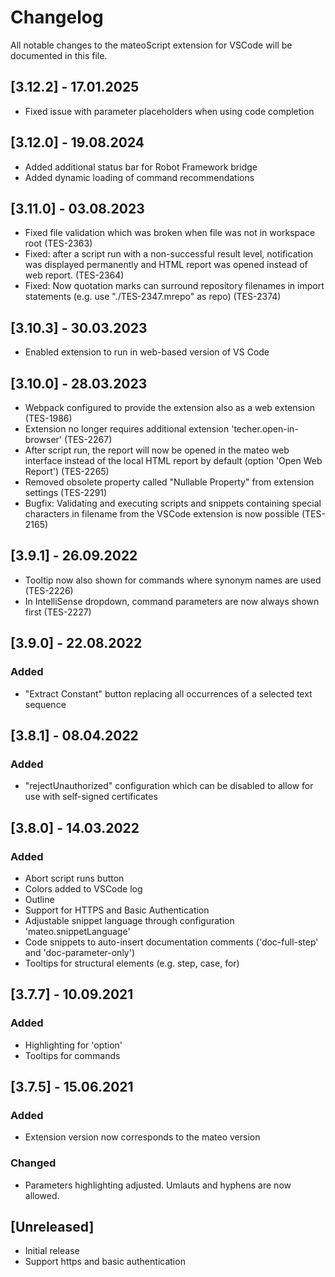 # Changelog

All notable changes to the mateoScript extension for VSCode will be documented in this file.

## [3.12.2] - 17.01.2025

- Fixed issue with parameter placeholders when using code completion

## [3.12.0] - 19.08.2024

- Added additional status bar for Robot Framework bridge
- Added dynamic loading of command recommendations

## [3.11.0] - 03.08.2023

- Fixed file validation which was broken when file was not in workspace root (TES-2363)
- Fixed: after a script run with a non-successful result level, notification was displayed permanently and HTML report was opened instead of web report.  (TES-2364)
- Fixed: Now quotation marks can surround repository filenames in import statements (e.g. use "./TES-2347.mrepo" as repo) (TES-2374)

## [3.10.3] - 30.03.2023

- Enabled extension to run in web-based version of VS Code

## [3.10.0] - 28.03.2023

- Webpack configured to provide the extension also as a web extension (TES-1986)
- Extension no longer requires additional extension 'techer.open-in-browser' (TES-2267)
- After script run, the report will now be opened in the mateo web interface instead of the local HTML report by default (option 'Open Web Report') (TES-2265)
- Removed obsolete property called "Nullable Property" from extension settings (TES-2291)
- Bugfix: Validating and executing scripts and snippets containing special characters in filename from the VSCode extension is now possible (TES-2165)

## [3.9.1] - 26.09.2022

- Tooltip now also shown for commands where synonym names are used (TES-2226)
- In IntelliSense dropdown, command parameters are now always shown first (TES-2227)

## [3.9.0] - 22.08.2022

### Added

- "Extract Constant" button replacing all occurrences of a selected text sequence

## [3.8.1] - 08.04.2022

### Added

- "rejectUnauthorized" configuration which can be disabled to allow for use with self-signed certificates

## [3.8.0] - 14.03.2022

### Added

- Abort script runs button
- Colors added to VSCode log
- Outline
- Support for HTTPS and Basic Authentication
- Adjustable snippet language through configuration 'mateo.snippetLanguage'
- Code snippets to auto-insert documentation comments ('doc-full-step' and 'doc-parameter-only')
- Tooltips for structural elements (e.g. step, case, for)

## [3.7.7] - 10.09.2021

### Added

- Highlighting for 'option'
- Tooltips for commands

## [3.7.5] - 15.06.2021

### Added

- Extension version now corresponds to the mateo version

### Changed

- Parameters highlighting adjusted. Umlauts and hyphens are now allowed.

## [Unreleased]

- Initial release
- Support https and basic authentication
